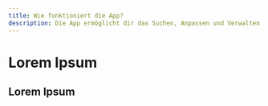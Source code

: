 ```yaml
---
title: Wie funktioniert die App?
description: Die App ermöglicht dir das Suchen, Anpassen und Verwalten von Rezepten sowie das Erstellen von Einkaufslisten. Alle Funktionen sind auf einfache Bedienung ausgelegt.
---
```


# Lorem Ipsum

## Lorem Ipsum
